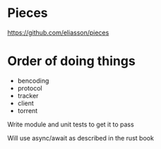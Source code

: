 # Pieces
https://github.com/eliasson/pieces



# Order of doing things
 - bencoding
 - protocol
 - tracker
 - client
 - torrent



Write module and unit tests to get it to pass



Will use async/await as described in the rust book
